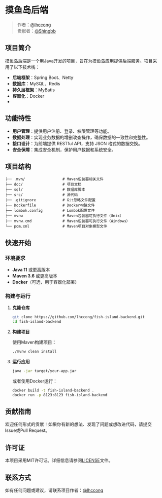 # 摸鱼岛后端

> 作者：[@lhccong](https://github.com/lhccong)  
> 贡献者：[@Shingbb](https://github.com/Shingbb)

## 项目简介

摸鱼岛后端是一个用Java开发的项目，旨在为摸鱼岛应用提供后端服务。项目采用了以下技术栈：

- **后端框架**：Spring Boot、Netty
- **数据库**：MySQL、Redis
- **持久层框架**：MyBatis
- **容器化**：Docker
- 
## 功能特性

- **用户管理**：提供用户注册、登录、权限管理等功能。
- **数据处理**：实现业务数据的增删改查操作，确保数据的一致性和完整性。
- **接口设计**：为前端提供 RESTful API，支持 JSON 格式的数据交换。
- **安全保障**：集成安全机制，保护用户数据和系统安全。



## 项目结构

```
├── .mvn/                 # Maven包装器相关文件
├── doc/                  # 项目文档
├── sql/                  # 数据库脚本
├── src/                  # 源代码
├── .gitignore            # Git忽略文件配置
├── Dockerfile            # Docker构建文件
├── lombok.config         # Lombok配置文件
├── mvnw                  # Maven包装器可执行文件（Unix）
├── mvnw.cmd              # Maven包装器可执行文件（Windows）
└── pom.xml               # Maven项目对象模型文件
```

## 快速开始

### 环境要求

- **Java 11** 或更高版本
- **Maven 3.6** 或更高版本
- **Docker**（可选，用于容器化部署）

### 构建与运行

1. **克隆仓库**

   ```bash
   git clone https://github.com/lhccong/fish-island-backend.git
   cd fish-island-backend
   ```

2. **构建项目**

   使用Maven构建项目：

   ```bash
   ./mvnw clean install
   ```

3. **运行应用**

   ```bash
   java -jar target/your-app.jar
   ```

   或者使用Docker运行：

   ```bash
   docker build -t fish-island-backend .
   docker run -p 8123:8123 fish-island-backend
   ```

## 贡献指南

欢迎任何形式的贡献！如果你有新的想法、发现了问题或想改进代码，请提交Issue或Pull Request。

## 许可证

本项目采用MIT许可证。详细信息请参阅[LICENSE](LICENSE)文件。

## 联系方式

如有任何问题或建议，请联系项目作者：[@lhccong](https://github.com/lhccong) 